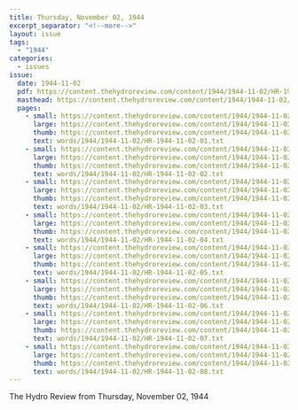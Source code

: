 ```yaml
---
title: Thursday, November 02, 1944
excerpt_separator: "<!--more-->"
layout: issue
tags:
  - "1944"
categories:
  - issues
issue:
  date: 1944-11-02
  pdf: https://content.thehydroreview.com/content/1944/1944-11-02/HR-1944-11-02.pdf
  masthead: https://content.thehydroreview.com/content/1944/1944-11-02/masthead/HR-1944-11-02.jpg
  pages:
    - small: https://content.thehydroreview.com/content/1944/1944-11-02/small/HR-1944-11-02-01.jpg
      large: https://content.thehydroreview.com/content/1944/1944-11-02/large/HR-1944-11-02-01.jpg
      thumb: https://content.thehydroreview.com/content/1944/1944-11-02/thumbnails/HR-1944-11-02-01.jpg
      text: words/1944/1944-11-02/HR-1944-11-02-01.txt
    - small: https://content.thehydroreview.com/content/1944/1944-11-02/small/HR-1944-11-02-02.jpg
      large: https://content.thehydroreview.com/content/1944/1944-11-02/large/HR-1944-11-02-02.jpg
      thumb: https://content.thehydroreview.com/content/1944/1944-11-02/thumbnails/HR-1944-11-02-02.jpg
      text: words/1944/1944-11-02/HR-1944-11-02-02.txt
    - small: https://content.thehydroreview.com/content/1944/1944-11-02/small/HR-1944-11-02-03.jpg
      large: https://content.thehydroreview.com/content/1944/1944-11-02/large/HR-1944-11-02-03.jpg
      thumb: https://content.thehydroreview.com/content/1944/1944-11-02/thumbnails/HR-1944-11-02-03.jpg
      text: words/1944/1944-11-02/HR-1944-11-02-03.txt
    - small: https://content.thehydroreview.com/content/1944/1944-11-02/small/HR-1944-11-02-04.jpg
      large: https://content.thehydroreview.com/content/1944/1944-11-02/large/HR-1944-11-02-04.jpg
      thumb: https://content.thehydroreview.com/content/1944/1944-11-02/thumbnails/HR-1944-11-02-04.jpg
      text: words/1944/1944-11-02/HR-1944-11-02-04.txt
    - small: https://content.thehydroreview.com/content/1944/1944-11-02/small/HR-1944-11-02-05.jpg
      large: https://content.thehydroreview.com/content/1944/1944-11-02/large/HR-1944-11-02-05.jpg
      thumb: https://content.thehydroreview.com/content/1944/1944-11-02/thumbnails/HR-1944-11-02-05.jpg
      text: words/1944/1944-11-02/HR-1944-11-02-05.txt
    - small: https://content.thehydroreview.com/content/1944/1944-11-02/small/HR-1944-11-02-06.jpg
      large: https://content.thehydroreview.com/content/1944/1944-11-02/large/HR-1944-11-02-06.jpg
      thumb: https://content.thehydroreview.com/content/1944/1944-11-02/thumbnails/HR-1944-11-02-06.jpg
      text: words/1944/1944-11-02/HR-1944-11-02-06.txt
    - small: https://content.thehydroreview.com/content/1944/1944-11-02/small/HR-1944-11-02-07.jpg
      large: https://content.thehydroreview.com/content/1944/1944-11-02/large/HR-1944-11-02-07.jpg
      thumb: https://content.thehydroreview.com/content/1944/1944-11-02/thumbnails/HR-1944-11-02-07.jpg
      text: words/1944/1944-11-02/HR-1944-11-02-07.txt
    - small: https://content.thehydroreview.com/content/1944/1944-11-02/small/HR-1944-11-02-08.jpg
      large: https://content.thehydroreview.com/content/1944/1944-11-02/large/HR-1944-11-02-08.jpg
      thumb: https://content.thehydroreview.com/content/1944/1944-11-02/thumbnails/HR-1944-11-02-08.jpg
      text: words/1944/1944-11-02/HR-1944-11-02-08.txt
---
```


The Hydro Review from Thursday, November 02, 1944

<!--more-->

